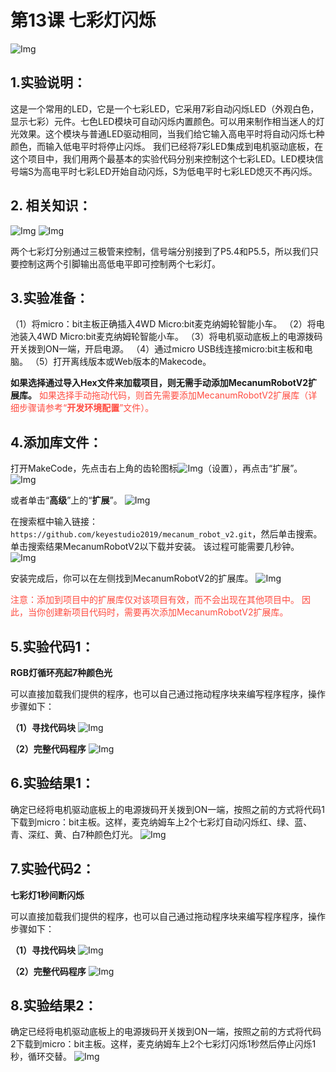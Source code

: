 # 第13课 七彩灯闪烁
![Img](./media/img-20230426135820.png)

## 1.实验说明：
这是一个常用的LED，它是一个七彩LED，它采用7彩自动闪烁LED（外观白色，显示七彩）元件。七色LED模块可自动闪烁内置颜色。可以用来制作相当迷人的灯光效果。这个模块与普通LED驱动相同，当我们给它输入高电平时将自动闪烁七种颜色，而输入低电平时将停止闪烁。
我们已经将7彩LED集成到电机驱动底板，在这个项目中，我们用两个最基本的实验代码分别来控制这个七彩LED。LED模块信号端S为高电平时七彩LED开始自动闪烁，S为低电平时七彩LED熄灭不再闪烁。

## 2. 相关知识：                                                          
![Img](./media/img-20230426143818.png)
![Img](./media/img-20230426143829.png)
                  
两个七彩灯分别通过三极管来控制，信号端分别接到了P5.4和P5.5，所以我们只要控制这两个引脚输出高低电平即可控制两个七彩灯。

## 3.实验准备：
（1）将micro：bit主板正确插入4WD Micro:bit麦克纳姆轮智能小车。 
（2）将电池装入4WD Micro:bit麦克纳姆轮智能小车。 
（3）将电机驱动底板上的电源拨码开关拨到ON一端，开启电源。 
（4）通过micro USB线连接micro:bit主板和电脑。 
（5）打开离线版本或Web版本的Makecode。

**如果选择通过导入Hex文件来加载项目，则无需手动添加MecanumRobotV2扩展库。**
<span style="color: rgb(255, 76, 65);">如果选择手动拖动代码，则首先需要添加MecanumRobotV2扩展库（详细步骤请参考“**开发环境配置**”文件）。</span>

## 4.添加库文件：
打开MakeCode，先点击右上角的齿轮图标![Img](./media/img-20230324110032.png)（设置），再点击“扩展”。
![Img](./media/img-20230417131743.png)

或者单击“**高级**”上的“**扩展**”。
![Img](./media/img-20230417131804.png)

在搜索框中输入链接：`https://github.com/keyestudio2019/mecanum_robot_v2.git`，然后单击搜索。 
单击搜索结果MecanumRobotV2以下载并安装。 该过程可能需要几秒钟。
![Img](./media/img-20230426114703.png)

安装完成后，你可以在左侧找到MecanumRobotV2的扩展库。
![Img](./media/img-20230426115107.png)

<span style="color: rgb(255, 76, 65);">注意：添加到项目中的扩展库仅对该项目有效，而不会出现在其他项目中。 因此，当你创建新项目代码时，需要再次添加MecanumRobotV2扩展库。</span>

## 5.实验代码1：
                                                                        
**RGB灯循环亮起7种颜色光**

可以直接加载我们提供的程序，也可以自己通过拖动程序块来编写程序程序，操作步骤如下：

**（1）寻找代码块**
![Img](./media/img-20230426141350.png)

**（2）完整代码程序**
![Img](./media/img-20230426141133.png)

## 6.实验结果1：
确定已经将电机驱动底板上的电源拨码开关拨到ON一端，按照之前的方式将代码1下载到micro：bit主板。这样，麦克纳姆车上2个七彩灯自动闪烁红、绿、蓝、青、深红、黄、白7种颜色灯光。
![Img](./media/img-20230504104423.png)

## 7.实验代码2：

**七彩灯1秒间断闪烁**

可以直接加载我们提供的程序，也可以自己通过拖动程序块来编写程序程序，操作步骤如下：

**（1）寻找代码块**
![Img](./media/img-20230426141350.png)

**（2）完整代码程序**
![Img](./media/img-20230426142142.png)

## 8.实验结果2：
确定已经将电机驱动底板上的电源拨码开关拨到ON一端，按照之前的方式将代码2下载到micro：bit主板。这样，麦克纳姆车上2个七彩灯闪烁1秒然后停止闪烁1秒，循环交替。
![Img](./media/img-20230504104423.png)












